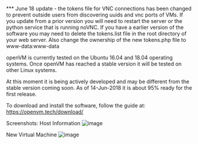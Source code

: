 *** June 18 update - the tokens file for VNC connections has been changed to prevent outside users from discovering uuids and vnc ports of VMs. If you update from a prior version you will need to restart the server or the python service that is running noVNC. If you have a earlier version of the software you may need to delete the tokens.list file in the root directory of your web server. Also change the ownership of the new tokens.php file to www-data:www-data



openVM is currently tested on the Ubuntu 16.04 and 18.04 operating systems. Once openVM has reached a stable version it will be tested on other Linux systems.

At this moment it is being actively developed and may be different from the stable version coming soon. As of 14-Jun-2018 it is about 95% ready for the first release.

To download and install the software, follow the guide at: https://openvm.tech/download/

Screenshots:
Host Information
![image](https://openvm.tech/wp-content/uploads/2018/07/Screen-Shot-2018-07-02-at-6.17.22-PM.png)

New Virtual Machine
![image](https://openvm.tech/wp-content/uploads/2018/07/Screen-Shot-2018-07-02-at-6.22.30-PM.png)
